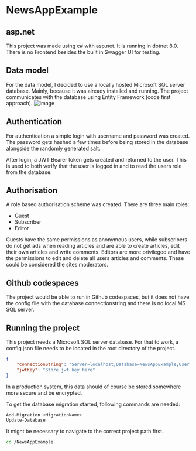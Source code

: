 # NewsAppExample
## asp.net
This project was made using c# with asp.net. It is running in dotnet 8.0. 
There is no Frontend besides the built in Swagger UI for testing. 

## Data model
For the data model, I decided to use a locally hosted Microsoft SQL server database. Mainly, because it was already installed and running. 
The project communicates with the database using Entity Framework (code first approach). 
![image](https://github.com/Denny-1998/NewsAppExample/assets/89900734/1869dc04-66a3-48c6-b036-1f0257e04814)

## Authentication
For authentication a simple login with username and password was created. 
The password gets hashed a few times before being stored in the database alongside the randomly generated salt. 

After login, a JWT Bearer token gets created and returned to the user. This is used to both verify that the user is logged in and to read the users role from the database. 

## Authorisation
A role based authorisation scheme was created. 
There are three main roles: 
- Guest
- Subscriber
- Editor

Guests have the same permissions as anonymous users, 
while subscribers do not get ads when reading articles and are able to create articles, edit their own articles and write comments. 
Editors are more privileged and have the permissions to edit and delete all users articles and comments. These could be considered the sites moderators. 

## Github codespaces
The project would be able to run in Github codespaces, but it does not have the config file with the database connectionstring and there is no local MS SQL server. 

## Running the project
This project needs a Microsoft SQL server database. For that to work, a config.json file needs to be located in the root directory of the project. 
```json
{
	"connectionString": "Server=localhost;Database=NewsAppExample;User Id=<UserID>;Password=<Password>;TrustServerCertificate=true;",
	"jwtKey": "Store jwt key here"
}
```
In a production system, this data should of course be stored somewhere more secure and be encrypted.

To get the database migration started, following commands are needed:
```bash
Add-Migration <MigrationName>
Update-Database
```

It might be necessary to navigate to the correct project path first. 
```bash
cd /NewsAppExample
```

